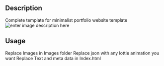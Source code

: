 ## Description

Complete template for minimalist portfolio website template
![enter image description here](https://i.postimg.cc/BbKdvpn1/screencapture-127-0-0-1-5500-index-html-2023-04-20-16-00-18.png)

## Usage

Replace Images in Images folder
Replace json with any lottie animation you want
Replace Text and meta data in Index.html
